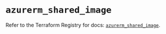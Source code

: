 # `azurerm_shared_image`

Refer to the Terraform Registry for docs: [`azurerm_shared_image`](https://registry.terraform.io/providers/hashicorp/azurerm/3.88.0/docs/resources/shared_image).
